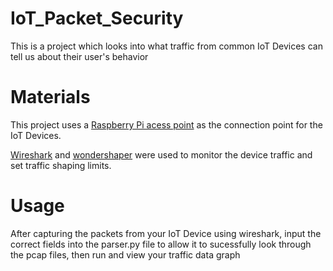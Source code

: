 # IoT_Packet_Security
This is a project which looks into what traffic from common IoT Devices can tell us about their user's behavior

# Materials
This project uses a [Raspberry Pi acess point](https://thepi.io/how-to-use-your-raspberry-pi-as-a-wireless-access-point/) as the connection point for the IoT Devices.

[Wireshark](https://www.wireshark.org/) and [wondershaper](https://www.tecmint.com/wondershaper-limit-network-bandwidth-in-linux/) were used to monitor the device traffic and set traffic shaping limits.

# Usage
After capturing the packets from your IoT Device using wireshark, input the correct fields into the parser.py file to allow it to sucessfully look through the pcap files, then run and view your traffic data graph
